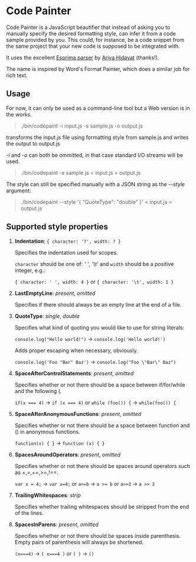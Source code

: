 Code Painter
============

Code Painter is a JavaScript beautifier that instead of asking you to manually specify the desired  formatting style, can infer it from a code sample provided by you. This could, for instance, be a code snippet from the same project that your new code is supposed to be integrated with.

It uses the excellent [Esprima parser](http://esprima.org/) by [Ariya Hidayat](http://ariya.ofilabs.com/) (thanks!).

The name is inspired by Word's Format Painter, which does a similar job for rich text.

Usage
-----

For now, it can only be used as a command-line tool but a Web version is in the works.

> ./bin/codepaint -i input.js -s sample.js -o output.js

transforms the input.js file using formatting style from sample.js and writes the output to output.js

*-i* and *-o* can both be ommitted, in that case standard I/O streams will be used.

> ./bin/codepaint -s sample.js < input.js > output.js

The style can still be specified manually with a JSON string as the *--style* argument:

> ./bin/codepaint --style '{ "QuoteType": "double" }' < input.js > output.js

Supported style properties
--------------------------

1.  **Indentation**: `{ character: '?', width: ? }`

    Specifies the indentation used for scopes.

    `character` should be one of: *' '*, *'\t'* and `width` should be a positive integer, e.g.:

    `{ character: ' ', width: 4 }` or `{ character: '\t', width: 1 }`

1.  **LastEmptyLine**: *present*, *omitted*

    Specifies if there should always be an empty line at the end of a file.

1.  **QuoteType**: *single*, *double*

    Specifies what kind of quoting you would like to use for string literals:

    `console.log("Hello world!")` -> `console.log('Hello world!')`

    Adds proper escaping when necessary, obviously.

    `console.log('Foo "Bar" Baz')` -> `console.log("Foo \"Bar\" Baz")`

1.  **SpaceAfterControlStatements**: *present*, *omitted*

    Specifies whether or not there should be a space between if/for/while and the following (.

    `if(x === 4)` -> `if (x === 4)` or `while (foo()) {` -> `while(foo()) {`

1.  **SpaceAfterAnonymousFunctions**: *present*, *omitted*

    Specifies whether or not there should be a space between function and () in anonymous functions.

    `function(x) { }` -> `function (x) { }`

1.  **SpacesAroundOperators**: *present*, *omitted*

    Specifies whether or not there should be spaces around operators such as +,=,+=,>=,!==.

    `var x = 4;` -> `var x=4;` or `a>=b` -> `a >= b` or `a>>2` -> `a >> 2`

1.  **TrailingWhitespaces**: *strip*

    Specifies whether trailing whitespaces should be stripped from the end of the lines.

1.  **SpacesInParens**: *present*, *omitted*

    Specifies whether or not there should be spaces inside parenthesis. Empty pairs of parenthesis will always be shortened.

    `(x===4)` -> `( x===4 )` or `( )` -> `()`


